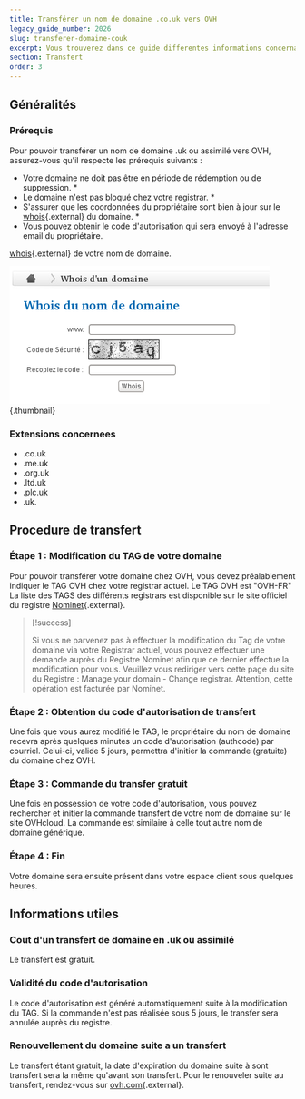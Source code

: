 ```yaml
---
title: Transférer un nom de domaine .co.uk vers OVH
legacy_guide_number: 2026
slug: transferer-domaine-couk
excerpt: Vous trouverez dans ce guide differentes informations concernant le rapatriement d’un nom de domaine ayant l’extension .co.uk ou assimilees vers OVH.
section: Transfert
order: 3
---
```



## Généralités

### Prérequis
Pour pouvoir transférer un nom de domaine .uk ou assimilé vers OVH, assurez-vous qu'il respecte les prérequis suivants :

- Votre domaine ne doit pas être en période de rédemption ou de suppression. *
- Le domaine n'est pas bloqué chez votre registrar. *
- S'assurer que les coordonnées du propriétaire sont bien à jour sur le [whois](https://www.ovh.com/cgi-bin/whois.pl){.external} du domaine. *
- Vous pouvez obtenir le code d'autorisation qui sera envoyé à l'adresse email du propriétaire. 

[whois](https://www.ovh.com/cgi-bin/whois.pl){.external} de votre nom de domaine.


![hosting](images/3485.png){.thumbnail}


### Extensions concernees
- .co.uk
- .me.uk
- .org.uk
- .ltd.uk
- .plc.uk
- .uk.


## Procedure de transfert

### Étape 1 &#58; Modification du TAG de votre domaine
Pour pouvoir transférer votre domaine chez OVH, vous devez préalablement indiquer le TAG OVH chez votre registrar actuel. Le TAG OVH est "OVH-FR" La liste des TAGS des différents registrars est disponible sur le site officiel du registre [Nominet](http://www.nominet.uk/registrar-list){.external}.


> [!success]
>
> Si vous ne parvenez pas à effectuer la modification du Tag de votre domaine via
> votre Registrar actuel, vous pouvez effectuer une demande auprès du Registre
> Nominet afin que ce dernier effectue la modification pour vous.
> Veuillez vous rediriger vers cette page du site du Registre : Manage your domain - Change registrar.
> Attention, cette opération est facturée par Nominet.
> 


### Étape 2 &#58; Obtention du code d'autorisation de transfert
Une fois que vous aurez modifié le TAG, le propriétaire du nom de domaine recevra après quelques minutes un code d'autorisation (authcode) par courriel. Celui-ci, valide 5 jours, permettra d'initier la commande (gratuite) du domaine chez OVH.


### Étape 3 &#58; Commande du transfer gratuit
Une fois en possession de votre code d'autorisation, vous pouvez rechercher et initier la commande transfert de votre nom de domaine sur le site OVHcloud. La commande est similaire à celle tout autre nom de domaine générique.


### Étape 4 &#58; Fin
Votre domaine sera ensuite présent dans votre espace client sous quelques heures.


## Informations utiles

### Cout d'un transfert de domaine en .uk ou assimilé
Le transfert est gratuit.


### Validité du code d'autorisation
Le code d'autorisation est généré automatiquement suite à la modification du TAG. Si la commande n'est pas réalisée sous 5 jours, le transfer sera annulée auprès du registre.


### Renouvellement du domaine suite a un transfert
Le transfert étant gratuit, la date d'expiration du domaine suite à sont transfert sera la même qu'avant son transfert. Pour le renouveler suite au transfert, rendez-vous sur [ovh.com](https://www.ovh.com){.external}.
